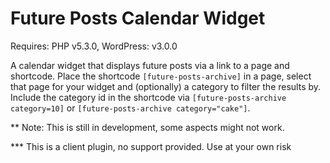 Future Posts Calendar Widget
============================

Requires: PHP v5.3.0, WordPress: v3.0.0

A calendar widget that displays future posts via a link to a page and shortcode. Place the shortcode `[future-posts-archive]` in a page, select that page for your widget and (optionally) a category to filter the results by. Include the category id in the shortcode via `[future-posts-archive category=10]` or `[future-posts-archive category="cake"]`.

** Note: This is still in development, some aspects might not work.

*** This is a client plugin, no support provided. Use at your own risk